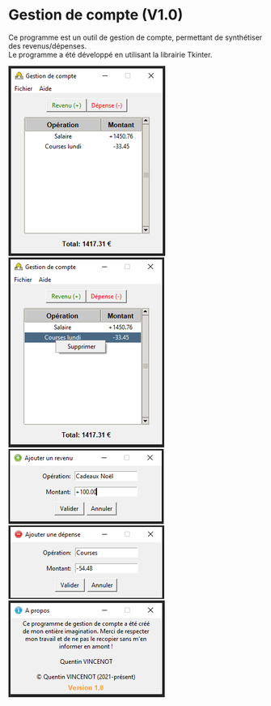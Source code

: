 # Gestion de compte (V1.0)

Ce programme est un outil de gestion de compte, permettant de synthétiser des revenus/dépenses.  
Le programme a été développé en utilisant la librairie Tkinter.

![Gestion de compte](images/gestion-compte.png)
![Suppirmer une opération](images/supprimer-operation.png)  
![Ajouter un revenu](images/ajout-revenu.png)
![Ajouter une dépense](images/ajout-depense.png)  
![A propos](images/a-propos.png)
